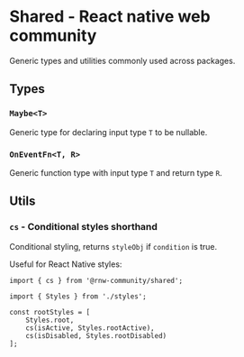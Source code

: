 # Shared - React native web community

Generic types and utilities commonly used across packages.

## Types
### `Maybe<T>`
Generic type for declaring input type `T` to be nullable.

### `OnEventFn<T, R>`

Generic function type with input type `T` and return type `R`.


## Utils

### `cs` - Conditional styles shorthand
Conditional styling, returns `styleObj` if `condition` is true.

Useful for React Native styles:
```tsx
import { cs } from '@rnw-community/shared';

import { Styles } from './styles';

const rootStyles = [
    Styles.root,
    cs(isActive, Styles.rootActive),
    cs(isDisabled, Styles.rootDisabled)
];
```
